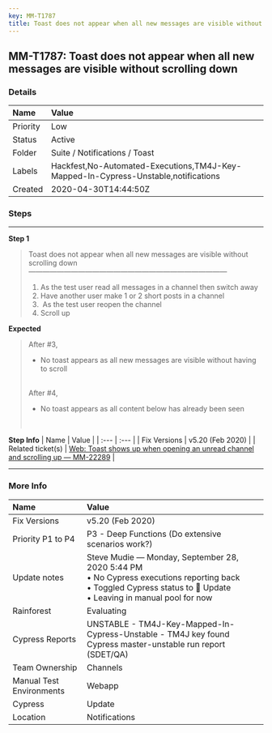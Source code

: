 ```yaml
---
key: MM-T1787
title: Toast does not appear when all new messages are visible without scrolling down
---
```


## MM-T1787: Toast does not appear when all new messages are visible without scrolling down

### Details

| Name     | Value                                                                              |
| :------- | :--------------------------------------------------------------------------------- |
| Priority | Low                                                                                |
| Status   | Active                                                                             |
| Folder   | Suite / Notifications / Toast                                                      |
| Labels   | Hackfest,No-Automated-Executions,TM4J-Key-Mapped-In-Cypress-Unstable,notifications |
| Created  | 2020-04-30T14:44:50Z                                                               |

### Steps

<hr/>

**Step 1**

> <article>Toast does not appear when all new messages are visible without scrolling down<br>————————————————————————————<ol><li>As the test user read all messages in a channel then switch away</li><li>Have another user make 1 or 2 short posts in a channel</li><li>&nbsp;As the test user reopen the channel</li><li>Scroll up</li></ol></article>

**Expected**

> <article>After #3,<br><ul><li>No toast appears as all new messages are visible without having to scroll</li></ul><br>After #4,<br><ul><li>No toast appears as all content below has already been seen</li></ul><br></article>

**Step Info**
| Name | Value |
| :--- | :--- |
| Fix Versions | v5.20 (Feb 2020) |
| Related ticket(s) | <a href="https://mattermost.atlassian.net/browse/MM-22289">Web: Toast shows up when opening an unread channel and scrolling up — MM-22289</a> |

<hr/>

### More Info

| Name                     | Value                                                                                                                                                                  |
| :----------------------- | :--------------------------------------------------------------------------------------------------------------------------------------------------------------------- |
| Fix Versions             | v5.20 (Feb 2020)                                                                                                                                                       |
| Priority P1 to P4        | P3 - Deep Functions (Do extensive scenarios work?)                                                                                                                     |
| Update notes             | Steve Mudie — Monday, September 28, 2020 5:44 PM<br>• No Cypress executions reporting back<br>• Toggled Cypress status to 🔧 Update<br>• Leaving in manual pool for now |
| Rainforest               | Evaluating                                                                                                                                                             |
| Cypress Reports          | UNSTABLE - TM4J-Key-Mapped-In-Cypress-Unstable - TM4J key found Cypress master-unstable run report (SDET/QA)                                                           |
| Team Ownership           | Channels                                                                                                                                                               |
| Manual Test Environments | Webapp                                                                                                                                                                 |
| Cypress                  | Update                                                                                                                                                                 |
| Location                 | Notifications                                                                                                                                                          |
